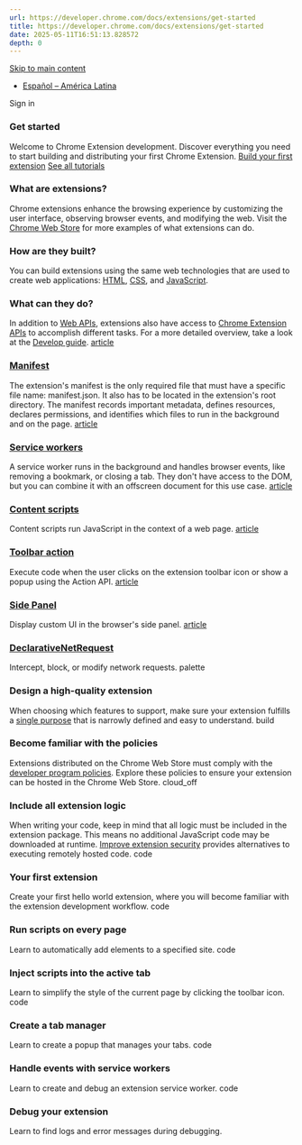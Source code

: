 ```yaml
---
url: https://developer.chrome.com/docs/extensions/get-started
title: https://developer.chrome.com/docs/extensions/get-started
date: 2025-05-11T16:51:13.828572
depth: 0
---
```


[ Skip to main content ](https://developer.chrome.com/docs/extensions/get-started#main-content)
  * [Español – América Latina](https://developer.chrome.com/docs/extensions/get-started?hl=es-419)

Sign in




###  Get started 
Welcome to Chrome Extension development. Discover everything you need to start building and distributing your first Chrome Extension. 
[Build your first extension](https://developer.chrome.com/docs/extensions/get-started/tutorial/hello-world) [See all tutorials](https://developer.chrome.com/docs/extensions/get-started#tutorials)
###  What are extensions? 
Chrome extensions enhance the browsing experience by customizing the user interface, observing browser events, and modifying the web. Visit the [Chrome Web Store](https://chromewebstore.google.com/) for more examples of what extensions can do. 
###  How are they built? 
You can build extensions using the same web technologies that are used to create web applications: [HTML](https://web.dev/learn/html), [CSS](https://web.dev/learn/css), and [JavaScript](https://developer.mozilla.org/docs/Learn/JavaScript). 
###  What can they do? 
In addition to [Web APIs](https://developer.mozilla.org/docs/Web/API), extensions also have access to [Chrome Extension APIs](https://developer.chrome.com/docs/extensions/reference) to accomplish different tasks. For a more detailed overview, take a look at the [Develop guide](https://developer.chrome.com/docs/extensions/develop). 
[ article  ](https://developer.chrome.com/docs/extensions/reference/manifest)
###  [ Manifest ](https://developer.chrome.com/docs/extensions/reference/manifest)
The extension's manifest is the only required file that must have a specific file name: manifest.json. It also has to be located in the extension's root directory. The manifest records important metadata, defines resources, declares permissions, and identifies which files to run in the background and on the page. 
[ article  ](https://developer.chrome.com/docs/extensions/develop/concepts/service-workers)
###  [ Service workers ](https://developer.chrome.com/docs/extensions/develop/concepts/service-workers)
A service worker runs in the background and handles browser events, like removing a bookmark, or closing a tab. They don't have access to the DOM, but you can combine it with an offscreen document for this use case. 
[ article  ](https://developer.chrome.com/docs/extensions/develop/concepts/content-scripts)
###  [ Content scripts ](https://developer.chrome.com/docs/extensions/develop/concepts/content-scripts)
Content scripts run JavaScript in the context of a web page. 
[ article  ](https://developer.chrome.com/docs/extensions/reference/api/action)
###  [ Toolbar action ](https://developer.chrome.com/docs/extensions/reference/api/action)
Execute code when the user clicks on the extension toolbar icon or show a popup using the Action API. 
[ article  ](https://developer.chrome.com/docs/extensions/reference/api/sidePanel)
###  [ Side Panel ](https://developer.chrome.com/docs/extensions/reference/api/sidePanel)
Display custom UI in the browser's side panel. 
[ article  ](https://developer.chrome.com/docs/extensions/reference/api/declarativeNetRequest)
###  [ DeclarativeNetRequest ](https://developer.chrome.com/docs/extensions/reference/api/declarativeNetRequest)
Intercept, block, or modify network requests. 
palette 
###  Design a high-quality extension 
When choosing which features to support, make sure your extension fulfills a [single purpose](https://developer.chrome.com/docs/webstore/program-policies/quality-guidelines-faq) that is narrowly defined and easy to understand. 
build 
###  Become familiar with the policies 
Extensions distributed on the Chrome Web Store must comply with the [developer program policies](https://developer.chrome.com/docs/webstore/program-policies). Explore these policies to ensure your extension can be hosted in the Chrome Web Store. 
cloud_off 
###  Include all extension logic 
When writing your code, keep in mind that all logic must be included in the extension package. This means no additional JavaScript code may be downloaded at runtime. [Improve extension security](https://developer.chrome.com/docs/extensions/migrating/improve-security) provides alternatives to executing remotely hosted code. 
code 
###  Your first extension 
Create your first hello world extension, where you will become familiar with the extension development workflow. 
code 
###  Run scripts on every page 
Learn to automatically add elements to a specified site. 
code 
###  Inject scripts into the active tab 
Learn to simplify the style of the current page by clicking the toolbar icon. 
code 
###  Create a tab manager 
Learn to create a popup that manages your tabs. 
code 
###  Handle events with service workers 
Learn to create and debug an extension service worker. 
code 
###  Debug your extension 
Learn to find logs and error messages during debugging. 

